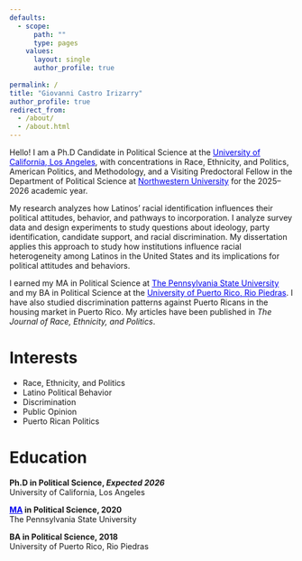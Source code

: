 ```yaml
---
defaults:
  - scope:
      path: ""
      type: pages
    values:
      layout: single
      author_profile: true
    
permalink: /
title: "Giovanni Castro Irizarry"
author_profile: true
redirect_from: 
  - /about/
  - /about.html
---
```


Hello! I am a Ph.D  Candidate in Political Science at the <a href="https://polisci.ucla.edu" target="_blank" style="color: #0000EE;">University of California, Los Angeles</a>, with concentrations in Race, Ethnicity, and Politics, American Politics, and Methodology, and a Visiting Predoctoral Fellow in the Department of Political Science at <a href="https://polisci.northwestern.edu" target="_blank" style="color: #0000EE;">Northwestern University</a> for the 2025–2026 academic year. 

My research analyzes how Latinos’ racial identification influences their political attitudes, behavior, and pathways to incorporation. I analyze survey data and design experiments to study questions about ideology, party identification, candidate support, and racial discrimination. My dissertation applies this approach to study how institutions influence racial heterogeneity among Latinos in the United States and its implications for political attitudes and behaviors. 

I earned my MA in Political Science at <a href="https://polisci.la.psu.edu" target="_blank" style="color: #0000EE;">The Pennsylvania State University</a> and my BA in Political Science at the <a href="https://www.uprrp.edu/english/" target="_blank" style="color: #0000EE;">University of Puerto Rico, Rio Piedras</a>. I have also studied discrimination patterns against Puerto Ricans in the housing market in Puerto Rico. My articles have been published in *The Journal of Race, Ethnicity, and Politics*.  

# Interests
* Race, Ethnicity, and Politics  
* Latino Political Behavior  
* Discrimination   
* Public Opinion  
* Puerto Rican Politics  

# Education  
<i class="fas fa-graduation-cap"></i> **Ph.D in Political Science, *Expected 2026***  
University of California, Los Angeles

<i class="fas fa-graduation-cap"></i> **<a href="http://castroirizarry.com/CeD.21J4-ALA6-G3Y7.pdf" target="_blank" style="color: #0000EE;">MA</a>
 in Political Science, 2020**  
The Pennsylvania State University

<i class="fas fa-graduation-cap"></i> **BA in Political Science, 2018**  
University of Puerto Rico, Rio Piedras
